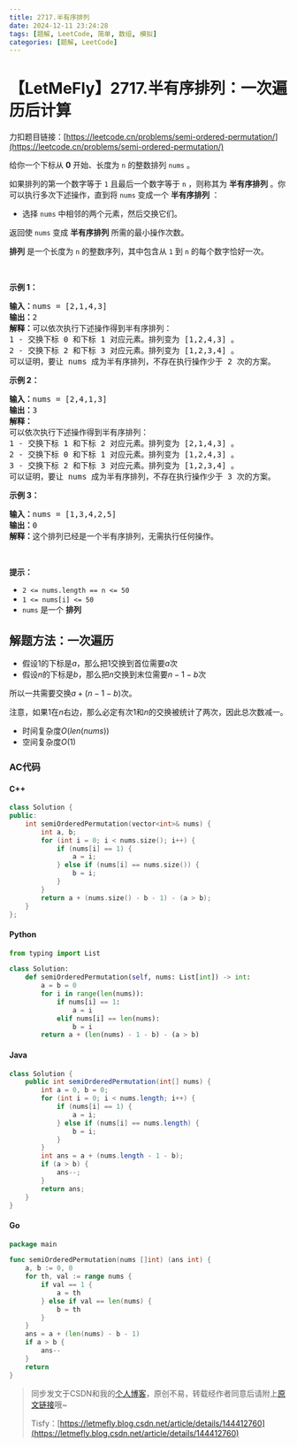 ```yaml
---
title: 2717.半有序排列
date: 2024-12-11 23:24:28
tags: [题解, LeetCode, 简单, 数组, 模拟]
categories: [题解, LeetCode]
---
```


# 【LetMeFly】2717.半有序排列：一次遍历后计算

力扣题目链接：[https://leetcode.cn/problems/semi-ordered-permutation/](https://leetcode.cn/problems/semi-ordered-permutation/)

<p>给你一个下标从 <strong>0</strong> 开始、长度为 <code>n</code> 的整数排列 <code>nums</code> 。</p>

<p>如果排列的第一个数字等于 <code>1</code> 且最后一个数字等于 <code>n</code> ，则称其为 <strong>半有序排列</strong> 。你可以执行多次下述操作，直到将 <code>nums</code> 变成一个 <strong>半有序排列</strong> ：</p>

<ul>
	<li>选择 <code>nums</code> 中相邻的两个元素，然后交换它们。</li>
</ul>

<p>返回使 <code>nums</code> 变成 <strong>半有序排列</strong> 所需的最小操作次数。</p>

<p><strong>排列</strong> 是一个长度为 <code>n</code> 的整数序列，其中包含从 <code>1</code> 到 <code>n</code> 的每个数字恰好一次。</p>

<p>&nbsp;</p>

<p><strong>示例 1：</strong></p>

<pre>
<strong>输入：</strong>nums = [2,1,4,3]
<strong>输出：</strong>2
<strong>解释：</strong>可以依次执行下述操作得到半有序排列：
1 - 交换下标 0 和下标 1 对应元素。排列变为 [1,2,4,3] 。
2 - 交换下标 2 和下标 3 对应元素。排列变为 [1,2,3,4] 。
可以证明，要让 nums 成为半有序排列，不存在执行操作少于 2 次的方案。</pre>

<p><strong>示例 2：</strong></p>

<pre>
<strong>输入：</strong>nums = [2,4,1,3]
<strong>输出：</strong>3
<strong>解释：
</strong>可以依次执行下述操作得到半有序排列：
1 - 交换下标 1 和下标 2 对应元素。排列变为 [2,1,4,3] 。
2 - 交换下标 0 和下标 1 对应元素。排列变为 [1,2,4,3] 。
3 - 交换下标 2 和下标 3 对应元素。排列变为 [1,2,3,4] 。
可以证明，要让 nums 成为半有序排列，不存在执行操作少于 3 次的方案。
</pre>

<p><strong>示例 3：</strong></p>

<pre>
<strong>输入：</strong>nums = [1,3,4,2,5]
<strong>输出：</strong>0
<strong>解释：</strong>这个排列已经是一个半有序排列，无需执行任何操作。
</pre>

<p>&nbsp;</p>

<p><strong>提示：</strong></p>

<ul>
	<li><code>2 &lt;= nums.length == n &lt;= 50</code></li>
	<li><code>1 &lt;= nums[i]&nbsp;&lt;= 50</code></li>
	<li><code>nums</code> 是一个 <strong>排列</strong></li>
</ul>


    
## 解题方法：一次遍历

+ 假设$1$的下标是$a$，那么把$1$交换到首位需要$a$次
+ 假设$n$的下标是$b$，那么把$n$交换到末位需要$n-1-b$次

所以一共需要交换$a + (n - 1 - b)$次。

注意，如果$1$在$n$右边，那么必定有次$1$和$n$的交换被统计了两次，因此总次数减一。

+ 时间复杂度$O(len(nums))$
+ 空间复杂度$O(1)$

### AC代码

#### C++

```cpp
class Solution {
public:
    int semiOrderedPermutation(vector<int>& nums) {
        int a, b;
        for (int i = 0; i < nums.size(); i++) {
            if (nums[i] == 1) {
                a = i;
            } else if (nums[i] == nums.size()) {
                b = i;
            }
        }
        return a + (nums.size() - b - 1) - (a > b);
    }
};
```

#### Python

```python
from typing import List

class Solution:
    def semiOrderedPermutation(self, nums: List[int]) -> int:
        a = b = 0
        for i in range(len(nums)):
            if nums[i] == 1:
                a = i
            elif nums[i] == len(nums):
                b = i
        return a + (len(nums) - 1 - b) - (a > b)
```

#### Java

```java
class Solution {
    public int semiOrderedPermutation(int[] nums) {
        int a = 0, b = 0;
        for (int i = 0; i < nums.length; i++) {
            if (nums[i] == 1) {
                a = i;
            } else if (nums[i] == nums.length) {
                b = i;
            }
        }
        int ans = a + (nums.length - 1 - b);
        if (a > b) {
            ans--;
        }
        return ans;
    }
}
```

#### Go

```go
package main

func semiOrderedPermutation(nums []int) (ans int) {
    a, b := 0, 0
    for th, val := range nums {
        if val == 1 {
            a = th
        } else if val == len(nums) {
            b = th
        }
    }
    ans = a + (len(nums) - b - 1)
    if a > b {
        ans--
    }
    return
}
```

> 同步发文于CSDN和我的[个人博客](https://blog.letmefly.xyz/)，原创不易，转载经作者同意后请附上[原文链接](https://blog.letmefly.xyz/2024/12/11/LeetCode%202717.%E5%8D%8A%E6%9C%89%E5%BA%8F%E6%8E%92%E5%88%97/)哦~
>
> Tisfy：[https://letmefly.blog.csdn.net/article/details/144412760](https://letmefly.blog.csdn.net/article/details/144412760)
